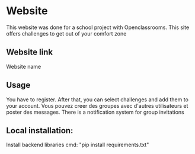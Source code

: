 # Website

This website was done for a school project with Openclassrooms.
This site offers challenges to get out of your comfort zone

## Website link
Website name


## Usage

You have to register.
After that, you can select challenges and add them to your account.
Vous pouvez creer des groupes avec d'autres utilisateurs et poster des messages.
There is a notification system for group invitations

## Local installation:

Install backend libraries cmd: "pip install requirements.txt"

